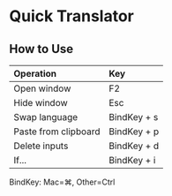# Quick Translator

## How to Use

| Operation | Key |
|:-----------|:------------|
|Open window        |F2        |
|Hide window        |Esc        |
|Swap language        |BindKey + s        |
|Paste from clipboard        |BindKey + p        |
|Delete inputs        |BindKey + d        |
|If...        |BindKey + i        |

BindKey: Mac=⌘, Other=Ctrl
